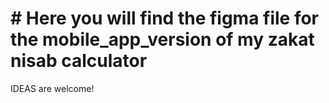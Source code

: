 # # Here you will find the figma file for the mobile_app_version of my zakat nisab calculator
IDEAS are welcome!